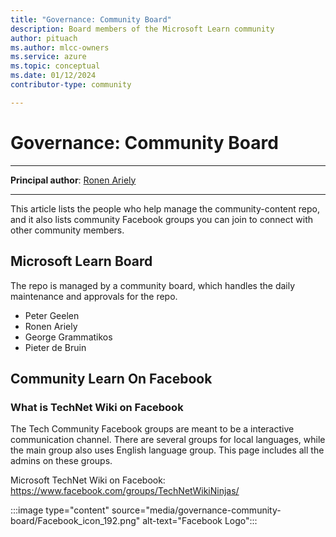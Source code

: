 ```yaml
---
title: "Governance: Community Board" 
description: Board members of the Microsoft Learn community
author: pituach 
ms.author: mlcc-owners 
ms.service: azure 
ms.topic: conceptual 
ms.date: 01/12/2024 
contributor-type: community

---
```


# Governance: Community Board

---

**Principal author**: [Ronen Ariely](/users/pituach/) 

---

This article lists the people who help manage the community-content repo, and it also lists community Facebook groups you can join to connect with other community members. 

## Microsoft Learn Board

The repo is managed by a community board, which handles the daily maintenance and approvals for the repo.

- Peter Geelen
- Ronen Ariely
- George Grammatikos
- Pieter de Bruin

## Community Learn On Facebook

### What is TechNet Wiki on Facebook

The Tech Community Facebook groups are meant to be a interactive communication channel. There are several groups for local languages, while the main group also uses English language group. This page includes all the admins on these groups.

Microsoft TechNet Wiki on Facebook: https://www.facebook.com/groups/TechNetWikiNinjas/

:::image type="content" source="media/governance-community-board/Facebook_icon_192.png" alt-text="Facebook Logo":::
